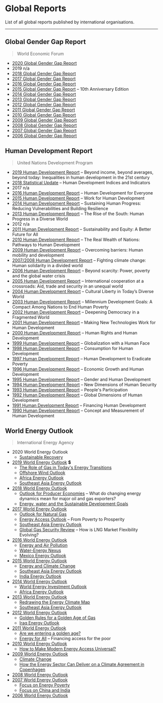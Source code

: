 # Global Reports

List of all global reports published by international organisations. 

------



## Global Gender Gap Report

> World Economic Forum

- [2020 Global Gender Gap Report](https://www.weforum.org/reports/gender-gap-2020-report-100-years-pay-equality)
- 2019 n/a
- [2018 Global Gender Gap Report](https://www.weforum.org/reports/the-global-gender-gap-report-2018)
- [2017 Global Gender Gap Report](https://www.weforum.org/reports/the-global-gender-gap-report-2017)
- [2016 Global Gender Gap Report](https://www.weforum.org/reports/the-global-gender-gap-report-2016)
- [2015 Global Gender Gap Report](https://www.weforum.org/reports/global-gender-gap-report-2015) – 10th Anniversary Edition
- [2014 Global Gender Gap Report](https://www.weforum.org/reports/global-gender-gap-report-2014)
- [2013 Global Gender Gap Report](https://www.weforum.org/reports/global-gender-gap-report-2013)
- [2012 Global Gender Gap Report](https://www.weforum.org/reports/global-gender-gap-report-2012)
- [2011 Global Gender Gap Report](http://reports.weforum.org/global-gender-gap-2011/)
- [2010 Global Gender Gap Report](https://www.weforum.org/reports/global-gender-gap-report-2010)
- [2009 Global Gender Gap Report](https://www.weforum.org/reports/global-gender-gap-report-2009)
- [2008 Global Gender Gap Report](https://www.weforum.org/reports/global-gender-gap-report-2008)
- [2007 Global Gender Gap Report](http://www3.weforum.org/docs/WEF_GenderGap_Report_2007.pdf)
- [2006 Global Gender Gap Report](https://www.weforum.org/reports/global-gender-gap-report-2006)



## Human Development Report 

> United Nations Development Program

- [2019 Human Development Report](http://www.hdr.undp.org/en/content/human-development-report-2019) – Beyond income, beyond averages, beyond today: Inequalities in human development in the 21st century
- [2018 Statistical Update](http://www.hdr.undp.org/en/content/human-development-indices-indicators-2018-statistical-update) – Human Development Indices and Indicators
- 2017 n/a
- [2016 Human Development Report](http://www.hdr.undp.org/en/content/human-development-report-2016) – Human Development for Everyone
- [2015 Human Development Report](http://www.hdr.undp.org/en/content/human-development-report-2015) – Work for Human Development
- [2014 Human Development Report](http://www.hdr.undp.org/en/content/human-development-report-2014) – Sustaining Human Progress: Reducing Vulnerabilities and Building Resilience
- [2013 Human Development Report](http://www.hdr.undp.org/en/en/content/human-development-report-2013) – The Rise of the South: Human Progress in a Diverse World
- 2012 n/a
- [2011 Human Development Report](http://www.hdr.undp.org/en/content/human-development-report-2011) – Sustainability and Equity: A Better Future for All
- [2010 Human Development Report](http://www.hdr.undp.org/en/content/human-development-report-2010) – The Real Wealth of Nations: Pathways to Human Development
- [2009 Human Development Report](http://www.hdr.undp.org/en/content/human-development-report-2009) – Overcoming barriers: Human mobility and development
- [2007/2008 Human Development Report](http://www.hdr.undp.org/en/content/human-development-report-20078) – Fighting climate change: Human solidarity in a divided world
- [2006 Human Development Report](http://www.hdr.undp.org/en/content/human-development-report-2006) – Beyond scarcity: Power, poverty and the global water crisis
- [2005 Human Development Report](http://www.hdr.undp.org/en/content/human-development-report-2005) – International cooperation at a crossroads: Aid, trade and security in an unequal world
- [2004 Human Development Report](http://www.hdr.undp.org/en/content/human-development-report-2004) – Cultural Liberty in Today’s Diverse World
- [2003 Human Development Report](http://www.hdr.undp.org/en/content/human-development-report-2003) – Millennium Development Goals: A Compact Among Nations to End Human Poverty
- [2002 Human Development Report](http://www.hdr.undp.org/en/content/human-development-report-2002) – Deepening Democracy in a Fragmented World
- [2001 Human Development Report](http://www.hdr.undp.org/en/content/human-development-report-2001) – Making New Technologies Work for Human Development
- [2000 Human Development Report](http://www.hdr.undp.org/en/content/human-development-report-2000) – Human Rights and Human Development
- [1999 Human Development Report](http://www.hdr.undp.org/en/content/human-development-report-1999) – Globalization with a Human Face
- [1998 Human Development Report](http://www.hdr.undp.org/en/content/human-development-report-1998) – Consumption for Human Development
- [1997 Human Development Report](http://www.hdr.undp.org/en/content/human-development-report-1997) – Human Development to Eradicate Poverty
- [1996 Human Development Report](http://www.hdr.undp.org/en/content/human-development-report-1996) – Economic Growth and Human Development
- [1995 Human Development Report](http://www.hdr.undp.org/en/content/human-development-report-1995) – Gender and Human Development
- [1994 Human Development Report](http://www.hdr.undp.org/en/content/human-development-report-1994) – New Dimensions of Human Security
- [1993 Human Development Report](http://www.hdr.undp.org/en/reports/global/hdr1993) – People's Participation
- [1992 Human Development Report](http://www.hdr.undp.org/en/reports/global/hdr1992) – Global Dimensions of Human Development
- [1991 Human Development Report](http://www.hdr.undp.org/en/reports/global/hdr1991) – Financing Human Development
- [1990 Human Development Report](http://www.hdr.undp.org/en/reports/global/hdr1990) – Concept and Measurement of Human Development



## World Energy Outlook

> International Energy Agency

- 2020 World Energy Outlook
  - [Sustainable Recovery](https://webstore.iea.org/sustainable-recovery-weo-special-report)
- [2019 World Energy Outlook](https://webstore.iea.org/world-energy-outlook-2019) **$**
  - [The Role of Gas in Today's Energy Transitions]()
  - [Offshore Wind Outlook](https://webstore.iea.org/offshore-wind-outlook-2019-world-energy-outlook-special-report)
  - [Africa Energy Outlook](https://webstore.iea.org/africa-energy-outlook-2019)
  - [Southeast Asia Energy Outlook](https://webstore.iea.org/southeast-asia-energy-outlook-2019)
- [2018 World Energy Outlook](https://webstore.iea.org/world-energy-outlook-2018)
  - [Outlook for Producer Economies](https://www.iea.org/reports/outlook-for-producer-economies) – What do changing energy dynamics mean for major oil and gas exporters?
  - [Energy, water and the Sustainable Development Goals](https://webstore.iea.org/energy-water-and-the-sustainable-development-goals)
- [2017 World Energy Outlook](https://webstore.iea.org/world-energy-outlook-2017)
  - [Outlook for Natural Gas](https://webstore.iea.org/world-energy-outlook-2017-excerpt-outlook-for-natural-gas)
  - [Energy Access Outlook](https://www.iea.org/reports/energy-access-outlook-2017) – From Poverty to Prosperity
  - [Southeast Asia Energy Outlook](https://www.iea.org/reports/southeast-asia-energy-outlook-2017)
  - [Global Gas Security Review](https://webstore.iea.org/global-gas-security-review-2017) – How is LNG Market Flexibility Evolving?
- [2016 World Energy Outlook](https://webstore.iea.org/world-energy-outlook-2016)
  - [Energy and Air Pollution](https://webstore.iea.org/weo-2016-special-report-energy-and-air-pollution)
  - [Water-Energy Nexus](https://webstore.iea.org/weo-2016-special-report-water-energy-nexus)
  - [Mexico Energy Outlook](https://www.iea.org/reports/mexico-energy-outlook-2016)
- [2015 World Energy Outlook](https://webstore.iea.org/world-energy-outlook-2015)
  - [Energy and Climate Change](https://webstore.iea.org/weo-2015-special-report-energy-and-climate-change)
  - [Southeast Asia Energy Outlook](https://webstore.iea.org/weo-2015-special-report-southeast-asia-energy-outlook)
  - [India Energy Outlook](https://webstore.iea.org/weo-2015-special-report-india-energy-outlook)
- [2014 World Energy Outlook](https://webstore.iea.org/world-energy-outlook-2014)
  - [World Energy Investment Outlook](https://webstore.iea.org/weo-2014-special-report-world-energy-investment-outlook)
  - [Africa Energy Outlook](https://webstore.iea.org/weo-2014-special-report-africa-energy-outlook)
- [2013 World Energy Outlook](https://webstore.iea.org/world-energy-outlook-2013)
  - [Redrawing the Energy Climate Map](https://webstore.iea.org/weo-2013-special-report-redrawing-the-energy-climate-map)
  - [Southeast Asia Energy Outlook](https://webstore.iea.org/weo-2013-special-report-southeast-asia-energy-outlook)
- [2012 World Energy Outlook](https://webstore.iea.org/world-energy-outlook-2012-2)
  - [Golden Rules for a Golden Age of Gas](https://webstore.iea.org/weo-2012-special-report-golden-rules-for-a-golden-age-of-gas)
  - [Iraq Energy Outlook](https://webstore.iea.org/weo-2012-special-report-iraq-energy-outlook)
- [2011 World Energy Outlook](https://webstore.iea.org/world-energy-outlook-2011)
  - [Are we entering a golden age?](https://webstore.iea.org/weo-2011-special-report-are-we-entering-a-golden-age)
  - [Energy for All](https://webstore.iea.org/weo-special-report-2011-energy-for-all) – Financing access for the poor
- [2010 World Energy Outlook](https://webstore.iea.org/world-energy-outlook-2010)
  - [How to Make Modern Energy Access Universal?](https://webstore.iea.org/weo-2010-special-report-how-to-make-modern-energy-access-universal)
- [2009 World Energy Outlook](https://webstore.iea.org/world-energy-outlook-2009)
  - [Climate Change](https://webstore.iea.org/weo-2009-excerpt-climate-change)
  - [How the Energy Sector Can Deliver on a Climate Agreement in Copenhagen](https://webstore.iea.org/weo-2009-special-report-how-the-energy-sector-can-deliver-on-a-climate-agreement-in-copenhagen)
- [2008 World Energy Outlook](https://webstore.iea.org/world-energy-outlook-2008)
- [2007 World Energy Outlook](https://webstore.iea.org/world-energy-outlook-2007)
  - [Focus on Energy Poverty](https://webstore.iea.org/weo-2007-special-report-focus-on-energy-poverty)
  - [Focus on China and India](https://webstore.iea.org/weo-2007-special-report-focus-on-china-and-india)
- [2006 World Energy Outlook](https://webstore.iea.org/world-energy-outlook-2006)